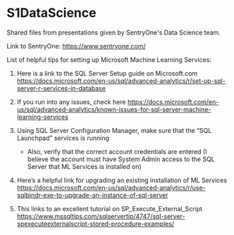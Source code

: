 # S1DataScience
Shared files from presentations given by SentryOne's Data Science team.

Link to SentryOne:  https://www.sentryone.com/

List of helpful tips for setting up Microsoft Machine Learning Services:

1.	Here is a link to the SQL Server Setup guide on Microsoft.com
  	https://docs.microsoft.com/en-us/sql/advanced-analytics/r/set-up-sql-server-r-services-in-database

2.	If you run into any issues, check here
	  https://docs.microsoft.com/en-us/sql/advanced-analytics/known-issues-for-sql-server-machine-learning-services

3.	Using SQL Server Configuration Manager, make sure that the “SQL Launchpad” services is running
    - Also, verify that the correct account credentials are entered (I believe the account must have System Admin access to the SQL Server that ML Services is installed on)

4.	Here’s a helpful link for upgrading an existing installation of ML Services
    https://docs.microsoft.com/en-us/sql/advanced-analytics/r/use-sqlbindr-exe-to-upgrade-an-instance-of-sql-server

5.	This links to an excellent tutorial on SP_Execute_External_Script
   	https://www.mssqltips.com/sqlservertip/4747/sql-server-spexecuteexternalscript-stored-procedure-examples/
